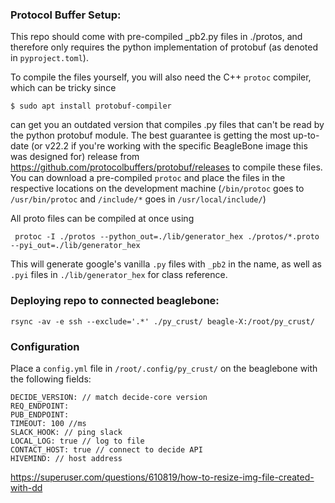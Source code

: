 
### Protocol Buffer Setup:
This repo should come with pre-compiled _pb2.py files in ./protos, and therefore only requires the python implementation of protobuf (as denoted in `pyproject.toml`).

To compile the files yourself, you will also need the C++ `protoc` compiler, which can be tricky since
```
$ sudo apt install protobuf-compiler
```
can get you an outdated version that compiles .py files that can't be read by the python protobuf module.
The best guarantee is getting the most up-to-date (or v22.2 if you're working with the specific BeagleBone image this was designed for) release from https://github.com/protocolbuffers/protobuf/releases to compile these files.
You can download a pre-compiled `protoc` and place the files in the respective locations on the development machine (`/bin/protoc` goes to `/usr/bin/protoc` and `/include/*` goes in `/usr/local/include/`)

All proto files can be compiled at once using
```
 protoc -I ./protos --python_out=./lib/generator_hex ./protos/*.proto --pyi_out=./lib/generator_hex
```
This will generate google's vanilla `.py` files with `_pb2` in the name, as well as `.pyi` files in `./lib/generator_hex` for class reference.

### Deploying repo to connected beaglebone:
```
rsync -av -e ssh --exclude='.*' ./py_crust/ beagle-X:/root/py_crust/
```
### Configuration
Place a `config.yml` file in `/root/.config/py_crust/` on the beaglebone with the following fields:
```agsl
DECIDE_VERSION: // match decide-core version
REQ_ENDPOINT:
PUB_ENDPOINT: 
TIMEOUT: 100 //ms
SLACK_HOOK: // ping slack
LOCAL_LOG: true // log to file
CONTACT_HOST: true // connect to decide API
HIVEMIND: // host address
```

https://superuser.com/questions/610819/how-to-resize-img-file-created-with-dd